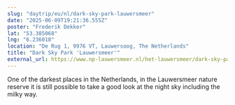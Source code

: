 ```yaml
---
slug: "daytrip/eu/nl/dark-sky-park-lauwersmeer"
date: "2025-06-09T19:21:36.555Z"
poster: "Frederik Dekker"
lat: "53.385068"
lng: "6.236018"
location: "De Rug 1, 9976 VT, Lauwersoog, The Netherlands"
title: "Dark Sky Park 'Lauwersmeer'"
external_url: https://www.np-lauwersmeer.nl/het-lauwersmeer/dark-sky-park/
---
```

One of the darkest places in the Netherlands, in the Lauwersmeer nature reserve it is still possible to take a good look at the night sky including the milky way.